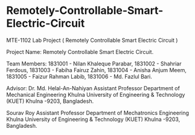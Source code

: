 # Remotely-Controllable-Smart-Electric-Circuit
MTE-1102 Lab Project ( Remotely Controllable Smart Electric Circuit )

Project Name: Remotely Controllable Smart Electric Circuit.

Team Members: 1831001 - Nilan Khaleque Parabar,
                              1831002 - Shahriar Ferdous,
                              1831003 - Fabiha Fairuz Zahin,
                              1831004 - Anisha Anjum Meem,
                              1831005 - Faizur Rahman Labib,
                              1831006 - Md. Fazlul Bari.

Advisor: 
Dr. Md. Helal-An-Nahiyan
Assistant Professor
Department of Mechanical Engineering
Khulna University of Engineering & Technology (KUET)
Khulna -9203, Bangladesh.

Sourav Roy
Assistant Professor
Department of Mechatronics Engineering
Khulna University of Engineering & Technology (KUET)
Khulna -9203, Bangladesh.
